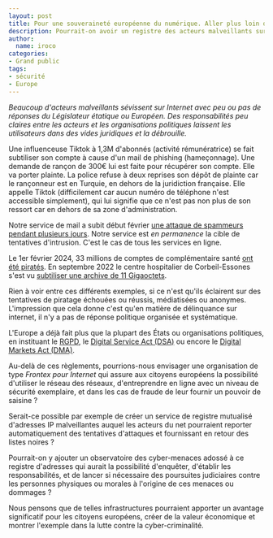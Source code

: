 ```yaml
---
layout: post
title: Pour une souveraineté européenne du numérique. Aller plus loin que le RGPD ?
description: Pourrait-on avoir un registre des acteurs malveillants sur l'internet Européen ?
author:
  name: iroco
categories:
- Grand public
tags:
- sécurité
- Europe
---
```


*Beaucoup d'acteurs malveillants sévissent sur Internet avec peu ou pas de réponses du Législateur étatique ou Européen. Des responsabilités peu claires entre les acteurs et les organisations politiques laissent les utilisateurs dans des vides juridiques et la débrouille.*

Une influenceuse Tiktok à 1,3M d'abonnés (activité rémunératrice) se fait subtiliser son compte à cause d'un mail de phishing (hameçonnage). Une demande de rançon de 300€ lui est faite pour récupérer son compte. Elle va porter plainte. La police refuse à deux reprises son dépôt de plainte car le rançonneur est en Turquie, en dehors de la juridiction française. Elle appelle Tiktok (difficilement car aucun numéro de téléphone n'est accessible simplement), qui lui signifie que ce n'est pas non plus de son ressort car en dehors de sa zone d'administration.

Notre service de mail a subit début février [une attaque de spammeurs pendant plusieurs jours](/securite_et_fuite_en_avant). Notre service est *en permanence* la cible de tentatives d'intrusion. C'est le cas de tous les services en ligne.

Le 1er février 2024, 33 millions de comptes de complémentaire santé [ont été piratés](https://www.lemonde.fr/pixels/article/2024/02/07/piratage-de-viamedis-et-almerys-les-donnees-de-plus-de-33-millions-de-personnes-concernees-selon-la-cnil_6215292_4408996.html). En septembre 2022 le centre hospitalier de Corbeil-Essones s'est vu [subtiliser une archive de 11 Gigaoctets](https://www.lemonde.fr/pixels/article/2022/09/26/apres-la-cyberattaque-contre-l-hopital-de-corbeil-essonnes-ce-que-l-on-sait-sur-les-donnees-diffusees_6143245_4408996.html).

Rien à voir entre ces différents exemples, si ce n'est qu'ils éclairent sur des tentatives de piratage échouées ou réussis, médiatisées ou anonymes. L'impression que cela donne c'est qu'en matière de délinquance sur internet, il n'y a pas de réponse politique organisée et systématique.

L'Europe a déjà fait plus que la plupart des États ou organisations politiques, en instituant le [RGPD](https://www.economie.gouv.fr/entreprises/reglement-general-protection-donnees-rgpd), le [Digital Service Act (DSA)](https://www.vie-publique.fr/eclairage/285115-dsa-le-reglement-sur-les-services-numeriques-ou-digital-services-act) ou encore le [Digital Markets Act (DMA)](https://www.vie-publique.fr/eclairage/284907-dma-le-reglement-sur-les-marches-numeriques-ou-digital-markets-act).

Au-delà de ces règlements, pourrions-nous envisager une organisation de type _Frontex pour Internet_ qui assure aux citoyens européens la possibilité d'utiliser le réseau des réseaux, d'entreprendre en ligne avec un niveau de sécurité exemplaire, et dans les cas de fraude de leur fournir un pouvoir de saisine ?

Serait-ce possible par exemple de créer un service de registre mutualisé d'adresses IP malveillantes auquel les acteurs du net pourraient reporter automatiquement des tentatives d'attaques et fournissant en retour des listes noires ?

Pourrait-on y ajouter un observatoire des cyber-menaces adossé à ce registre d'adresses qui aurait la possibilité d'enquêter, d'établir les responsabilités, et de lancer si nécessaire des poursuites judiciaires contre les personnes physiques ou morales à l'origine de ces menaces ou dommages ?

Nous pensons que de telles infrastructures pourraient apporter un avantage significatif pour les citoyens européens, créer de la valeur économique et montrer l'exemple dans la lutte contre la cyber-criminalité.
